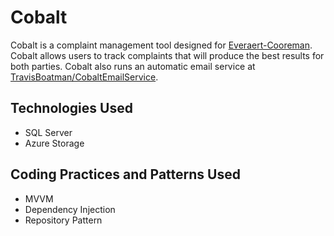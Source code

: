 # Cobalt

Cobalt is a complaint management tool designed for [Everaert-Cooreman](http://www.everaert-cooreman.com/). Cobalt allows users to track complaints that will produce the best results for both parties. Cobalt also runs an automatic email service at [TravisBoatman/CobaltEmailService](https://github.com/TravisBoatman/CobaltEmailService). 

## Technologies Used
* SQL Server
* Azure Storage

## Coding Practices and Patterns Used
* MVVM
* Dependency Injection
* Repository Pattern

